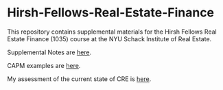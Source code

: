 # Hirsh-Fellows-Real-Estate-Finance
This repository contains supplemental materials for the Hirsh Fellows Real Estate Finance (1035) course at the NYU Schack Institute of Real Estate.

Supplemental Notes are [here](https://nbviewer.jupyter.org/github/thsavage/Hirsh-Fellows-Real-Estate-Finance/blob/master/CRE%20Finance%20Supplemental%20Notes.ipynb).

CAPM examples are [here](https://nbviewer.jupyter.org/github/thsavage/Hirsh-Fellows-Real-Estate-Finance/blob/master/CAPM%20Examples.ipynb).

My assessment of the current state of CRE is [here](https://github.com/thsavage/Hirsh-Fellows-Real-Estate-Finance/blob/master/An%20Assessment%20of%20the%20Current%20State%20of%20Real%20Estate.ipynb).
